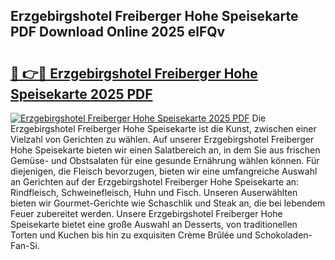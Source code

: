 ## Erzgebirgshotel Freiberger Hohe Speisekarte PDF Download Online 2025 elFQv

# <h2><a href="http://gc8chl0.nevu.top/?p=Erzgebirgshotel+Freiberger+Hohe+Speisekarte">🔗 👉🔴 Erzgebirgshotel Freiberger Hohe Speisekarte 2025 PDF</a></h2>

[![Erzgebirgshotel Freiberger Hohe Speisekarte 2025 PDF](https://i.imgur.com/dBaPXMq.png)](http://gc8chl0.nevu.top/?p=Erzgebirgshotel+Freiberger+Hohe+Speisekarte)
Die Erzgebirgshotel Freiberger Hohe Speisekarte ist die Kunst, zwischen einer Vielzahl von Gerichten zu wählen. Auf unserer Erzgebirgshotel Freiberger Hohe Speisekarte bieten wir einen Salatbereich an, in dem Sie aus frischen Gemüse- und Obstsalaten für eine gesunde Ernährung wählen können. Für diejenigen, die Fleisch bevorzugen, bieten wir eine umfangreiche Auswahl an Gerichten auf der Erzgebirgshotel Freiberger Hohe Speisekarte an: Rindfleisch, Schweinefleisch, Huhn und Fisch. Unseren Auserwählten bieten wir Gourmet-Gerichte wie Schaschlik und Steak an, die bei lebendem Feuer zubereitet werden. Unsere Erzgebirgshotel Freiberger Hohe Speisekarte bietet eine große Auswahl an Desserts, von traditionellen Torten und Kuchen bis hin zu exquisiten Crème Brûlée und Schokoladen-Fan-Si.

